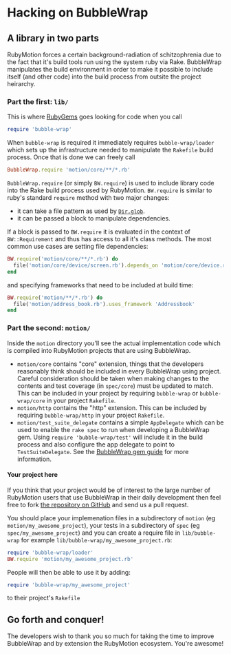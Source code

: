 # Hacking on BubbleWrap

## A library in two parts

RubyMotion forces a certain background-radiation of schitzophrenia
due to the fact that it's build tools run using the system ruby
via Rake.  BubbleWrap manipulates the build environment in order
to make it possible to include itself (and other code) into the
build process from outsite the project heirarchy.

### Part the first: `lib/`

This is where [RubyGems](http://rubygems.org) goes looking for
code when you call

```ruby
require 'bubble-wrap'
```

When `bubble-wrap` is required it immediately requires `bubble-wrap/loader` which sets up the infrastructure needed to manipulate the `Rakefile` build process.  Once that is done we can freely call

```ruby
BubbleWrap.require 'motion/core/**/*.rb'
```

`BubbleWrap.require` (or simply `BW.require`) is used to include
library code into the Rake build process used by RubyMotion. 
`BW.require` is similar to ruby's standard `require` method with
two major changes:

  - it can take a file pattern as used by [`Dir.glob`](http://ruby-doc.org/core-1.9.3/Dir.html#method-c-glob).
  - it can be passed a block to manipulate dependencies.

If a block is passed to `BW.require` it is evaluated in the context
of `BW::Requirement` and thus has access to all it's class methods.
The most common use cases are setting file dependencies:

```ruby
BW.require('motion/core/**/*.rb') do
  file('motion/core/device/screen.rb').depends_on 'motion/core/device.rb'
end
```

and specifying frameworks that need to be included at build time:

```ruby
BW.require('motion/**/*.rb') do
  file('motion/address_book.rb').uses_framework 'Addressbook'
end
```

### Part the second: `motion/`

Inside the `motion` directory you'll see the actual implementation code
which is compiled into RubyMotion projects that are using BubbleWrap.

  - `motion/core` contains "core" extension, things that the developers
    reasonably think should be included in every BubbleWrap using project.
    Careful consideration should be taken when making changes to the 
    contents and test coverage (in `spec/core`) must be updated to match.
    This can be included in your project by requiring `bubble-wrap` or 
    `bubble-wrap/core` in your project `Rakefile`.
  - `motion/http` contains the "http" extension.  This can be included
    by requiring `bubble-wrap/http` in your project `Rakefile`.
  - `motion/test_suite_delegate` contains a simple `AppDelegate` which
    can be used to enable the `rake spec` to run when developing a
    BubbleWrap gem.  Using `require 'bubble-wrap/test'` will include
    it in the build process and also configure the app delegate to point
    to `TestSuiteDelegate`. See the [BubbleWrap gem guide](gem.html) for
    more information.

#### Your project here

If you think that your project would be of interest to the large number 
of RubyMotion users that use BubbleWrap in their daily development then
feel free to fork [the repository on GitHub](https://github.com/mattetti/BubbleWrap)
and send us a pull request.

You should place your implemenation files in a subdirectory of `motion`
(eg `motion/my_awesome_project`), your tests in a subdirectory of `spec`
(eg `spec/my_awesome_project`) and you can create a require file in
`lib/bubble-wrap` for example `lib/bubble-wrap/my_awesome_project.rb`:

```ruby
require 'bubble-wrap/loader'
BW.require 'motion/my_awesome_project.rb'
```

People will then be able to use it by adding:

```ruby
require 'bubble-wrap/my_awesome_project'
```

to their project's `Rakefile`

## Go forth and conquer!

The developers wish to thank you so much for taking the time
to improve BubbleWrap and by extension the RubyMotion
ecosystem. You're awesome!
